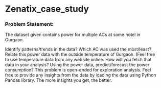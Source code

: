 ﻿# Zenatix_case_study
 ### Problem Statement:
 
The dataset given contains power for multiple ACs at some hotel in Gurgaon.

Identify patterns/trends in the data? Which AC was used the most/least? Relate this power data with the outside temperature of Gurgaon. (Feel free to use temperature data from any website online. How will you fetch that data in your analysis? Using the power data, predict/forecast the power consumption? This problem is open-ended for exploration analysis. Feel free to provide any insights from the data by loading the data using Python Pandas library. The more insights you get, the better.
